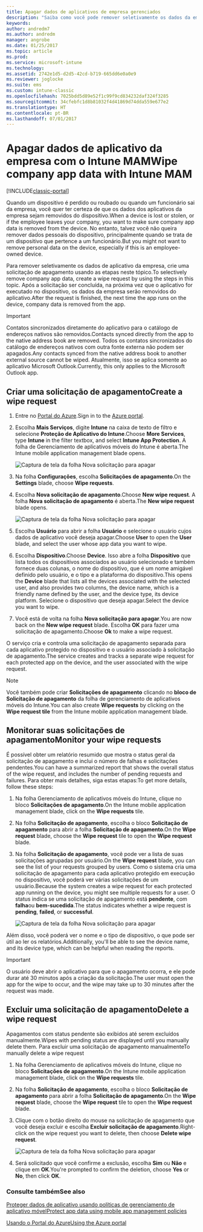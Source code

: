 ```yaml
---
title: Apagar dados de aplicativos de empresa gerenciados
description: "Saiba como você pode remover seletivamente os dados da empresa de dispositivos remotamente."
keywords: 
author: andredm7
ms.author: andredm
manager: angrobe
ms.date: 01/25/2017
ms.topic: article
ms.prod: 
ms.service: microsoft-intune
ms.technology: 
ms.assetid: 2742e1d5-d2d5-42cd-b719-665dd6e0a0e9
ms.reviewer: joglocke
ms.suite: ems
ms.custom: intune-classic
ms.openlocfilehash: 7025bdd5d89e52f1c99f9cd834232daf324f3285
ms.sourcegitcommit: 34cfebfc1d8b81032f4d41869d74dda559e677e2
ms.translationtype: HT
ms.contentlocale: pt-BR
ms.lasthandoff: 07/01/2017
---
```

# <span data-ttu-id="61dad-103">Apagar dados de aplicativo da empresa com o Intune MAM</span><span class="sxs-lookup"><span data-stu-id="61dad-103">Wipe company app data with Intune MAM</span></span>
<a id="wipe-company-app-data-with-intune-mam" class="xliff"></a>

[!INCLUDE[classic-portal](../includes/classic-portal.md)]

<span data-ttu-id="61dad-104">Quando um dispositivo é perdido ou roubado ou quando um funcionário sai da empresa, você quer ter certeza de que os dados dos aplicativos da empresa sejam removidos do dispositivo.</span><span class="sxs-lookup"><span data-stu-id="61dad-104">When a device is lost or stolen, or if the employee leaves your company, you want to make sure company app data is removed from the device.</span></span> <span data-ttu-id="61dad-105">No entanto, talvez você não queira remover dados pessoais do dispositivo, principalmente quando se trata de um dispositivo que pertence a um funcionário.</span><span class="sxs-lookup"><span data-stu-id="61dad-105">But you might not want to remove personal data on the device, especially if this is an employee-owned device.</span></span>

<span data-ttu-id="61dad-106">Para remover seletivamente os dados de aplicativo da empresa, crie uma solicitação de apagamento usando as etapas neste tópico.</span><span class="sxs-lookup"><span data-stu-id="61dad-106">To selectively remove company app data, create a wipe request by using the steps in this topic.</span></span> <span data-ttu-id="61dad-107">Após a solicitação ser concluída, na próxima vez que o aplicativo for executado no dispositivo, os dados da empresa serão removidos do aplicativo.</span><span class="sxs-lookup"><span data-stu-id="61dad-107">After the request is finished, the next time the app runs on the device, company data is removed from the app.</span></span>

>[!IMPORTANT]
> <span data-ttu-id="61dad-108">Contatos sincronizados diretamente do aplicativo para o catálogo de endereços nativos são removidos.</span><span class="sxs-lookup"><span data-stu-id="61dad-108">Contacts synced directly from the app to the native address book are removed.</span></span> <span data-ttu-id="61dad-109">Todos os contatos sincronizados do catálogo de endereços nativos com outra fonte externa não podem ser apagados.</span><span class="sxs-lookup"><span data-stu-id="61dad-109">Any contacts synced from the native address book to another external source cannot be wiped.</span></span> <span data-ttu-id="61dad-110">Atualmente, isso se aplica somente ao aplicativo Microsoft Outlook.</span><span class="sxs-lookup"><span data-stu-id="61dad-110">Currently, this only applies to the Microsoft Outlook app.</span></span>

## <span data-ttu-id="61dad-111">Criar uma solicitação de apagamento</span><span class="sxs-lookup"><span data-stu-id="61dad-111">Create a wipe request</span></span>
<a id="create-a-wipe-request" class="xliff"></a>

1.  <span data-ttu-id="61dad-112">Entre no [Portal do Azure](https://portal.azure.com).</span><span class="sxs-lookup"><span data-stu-id="61dad-112">Sign in to the [Azure portal](https://portal.azure.com).</span></span>

2.  <span data-ttu-id="61dad-113">Escolha **Mais Serviços**, digite **Intune** na caixa de texto de filtro e selecione **Proteção de Aplicativo do Intune**.</span><span class="sxs-lookup"><span data-stu-id="61dad-113">Choose **More Services**, type **Intune** in the filter textbox, and select **Intune App Protection**.</span></span> <span data-ttu-id="61dad-114">A folha de Gerenciamento de aplicativos móveis do Intune é aberta.</span><span class="sxs-lookup"><span data-stu-id="61dad-114">The Intune mobile application management blade opens.</span></span>

    ![Captura de tela da folha Nova solicitação para apagar](../media/AppManagement/wipe-request-mam-main-blade.png)

2.  <span data-ttu-id="61dad-116">Na folha **Configurações**, escolha **Solicitações de apagamento**.</span><span class="sxs-lookup"><span data-stu-id="61dad-116">On the **Settings** blade, choose **Wipe requests**.</span></span>

3.  <span data-ttu-id="61dad-117">Escolha **Nova solicitação de apagamento**.</span><span class="sxs-lookup"><span data-stu-id="61dad-117">Choose  **New wipe request**.</span></span> <span data-ttu-id="61dad-118">A folha **Nova solicitação de apagamento** é aberta.</span><span class="sxs-lookup"><span data-stu-id="61dad-118">The **New wipe request** blade opens.</span></span>

    ![Captura de tela da folha Nova solicitação para apagar](../media/AppManagement/AzurePortal_MAM_NewWipeRequest.png)

4.  <span data-ttu-id="61dad-120">Escolha **Usuário** para abrir a folha **Usuário** e selecione o usuário cujos dados de aplicativo você deseja apagar.</span><span class="sxs-lookup"><span data-stu-id="61dad-120">Choose **User** to open the **User** blade, and select the user whose app data you want to wipe.</span></span>

5.  <span data-ttu-id="61dad-121">Escolha **Dispositivo**.</span><span class="sxs-lookup"><span data-stu-id="61dad-121">Choose **Device**.</span></span> <span data-ttu-id="61dad-122">Isso abre a folha **Dispositivo** que lista todos os dispositivos associados ao usuário selecionado e também fornece duas colunas, o nome do dispositivo, que é um nome amigável definido pelo usuário, e o tipo e a plataforma do dispositivo.</span><span class="sxs-lookup"><span data-stu-id="61dad-122">This opens the **Device** blade that lists all the devices associated with the selected user, and also provides two columns, the device name, which is a friendly name defined by the user, and the device type, its device platform.</span></span> <span data-ttu-id="61dad-123">Selecione o dispositivo que deseja apagar.</span><span class="sxs-lookup"><span data-stu-id="61dad-123">Select the device you want to wipe.</span></span>

6.  <span data-ttu-id="61dad-124">Você está de volta na folha **Nova solicitação para apagar**.</span><span class="sxs-lookup"><span data-stu-id="61dad-124">You are now back on the **New wipe request** blade.</span></span> <span data-ttu-id="61dad-125">Escolha **OK** para fazer uma solicitação de apagamento.</span><span class="sxs-lookup"><span data-stu-id="61dad-125">Choose **Ok** to make a wipe request.</span></span> 

<span data-ttu-id="61dad-126">O serviço cria e controla uma solicitação de apagamento separada para cada aplicativo protegido no dispositivo e o usuário associado à solicitação de apagamento.</span><span class="sxs-lookup"><span data-stu-id="61dad-126">The service creates and tracks a separate wipe request for each protected app on the device, and the user associated with the wipe request.</span></span>

>[!NOTE]
> <span data-ttu-id="61dad-127">Você também pode criar **Solicitações de apagamento** clicando no **bloco de Solicitação de apagamento** da folha de gerenciamento de aplicativos móveis do Intune.</span><span class="sxs-lookup"><span data-stu-id="61dad-127">You can also create **Wipe requests** by clicking on the **Wipe request tile** from the Intune mobile application management blade.</span></span>

## <span data-ttu-id="61dad-128">Monitorar suas solicitações de apagamento</span><span class="sxs-lookup"><span data-stu-id="61dad-128">Monitor your wipe requests</span></span>
<a id="monitor-your-wipe-requests" class="xliff"></a>

<span data-ttu-id="61dad-129">É possível obter um relatório resumido que mostra o status geral da solicitação de apagamento e inclui o número de falhas e solicitações pendentes.</span><span class="sxs-lookup"><span data-stu-id="61dad-129">You can have a summarized report that shows the overall status of the wipe request, and includes the number of pending requests and failures.</span></span> <span data-ttu-id="61dad-130">Para obter mais detalhes, siga estas etapas:</span><span class="sxs-lookup"><span data-stu-id="61dad-130">To get more details, follow these steps:</span></span>

1.  <span data-ttu-id="61dad-131">Na folha Gerenciamento de aplicativos móveis do Intune, clique no bloco **Solicitações de apagamento**.</span><span class="sxs-lookup"><span data-stu-id="61dad-131">On the Intune mobile application management blade, click on the **Wipe requests** tile.</span></span>

2.  <span data-ttu-id="61dad-132">Na folha **Solicitação de apagamento**, escolha o bloco **Solicitação de apagamento** para abrir a folha **Solicitação de apagamento**.</span><span class="sxs-lookup"><span data-stu-id="61dad-132">On the **Wipe request** blade, choose the **Wipe request** tile to open the **Wipe request** blade.</span></span>

3.  <span data-ttu-id="61dad-133">Na folha **Solicitação de apagamento**, você pode ver a lista de suas solicitações agrupadas por usuário.</span><span class="sxs-lookup"><span data-stu-id="61dad-133">On the **Wipe request** blade, you can see the list of your requests grouped by users.</span></span> <span data-ttu-id="61dad-134">Como o sistema cria uma solicitação de apagamento para cada aplicativo protegido em execução no dispositivo, você poderá ver várias solicitações de um usuário.</span><span class="sxs-lookup"><span data-stu-id="61dad-134">Because the system creates a wipe request for each protected app running on the device, you might see multiple requests for a user.</span></span> <span data-ttu-id="61dad-135">O status indica se uma solicitação de apagamento está **pendente**, com **falha**ou **bem-sucedida**.</span><span class="sxs-lookup"><span data-stu-id="61dad-135">The status indicates whether a wipe request is **pending**, **failed**, or **successful**.</span></span>

    ![Captura de tela da folha Nova solicitação para apagar](../media/AppManagement/wipe-request-status-1.png)

<span data-ttu-id="61dad-137">Além disso, você poderá ver o nome e o tipo de dispositivo, o que pode ser útil ao ler os relatórios.</span><span class="sxs-lookup"><span data-stu-id="61dad-137">Additionally, you'll be able to see the device name, and its device type, which can be helpful when reading the reports.</span></span>

>[!IMPORTANT]
> <span data-ttu-id="61dad-138">O usuário deve abrir o aplicativo para que o apagamento ocorra, e ele pode durar até 30 minutos após a criação da solicitação.</span><span class="sxs-lookup"><span data-stu-id="61dad-138">The user must open the app for the wipe to occur, and the wipe may take up to 30 minutes after the request was made.</span></span>

## <span data-ttu-id="61dad-139">Excluir uma solicitação de apagamento</span><span class="sxs-lookup"><span data-stu-id="61dad-139">Delete a wipe request</span></span>
<a id="delete-a-wipe-request" class="xliff"></a>

<span data-ttu-id="61dad-140">Apagamentos com status pendente são exibidos até serem excluídos manualmente.</span><span class="sxs-lookup"><span data-stu-id="61dad-140">Wipes with pending status are displayed until you manually delete them.</span></span>  <span data-ttu-id="61dad-141">Para excluir uma solicitação de apagamento manualmente</span><span class="sxs-lookup"><span data-stu-id="61dad-141">To manually delete a wipe request</span></span>

1.  <span data-ttu-id="61dad-142">Na folha Gerenciamento de aplicativos móveis do Intune, clique no bloco **Solicitações de apagamento**.</span><span class="sxs-lookup"><span data-stu-id="61dad-142">On the Intune mobile application management blade, click on the **Wipe requests** tile.</span></span>

2.  <span data-ttu-id="61dad-143">Na folha **Solicitação de apagamento**, escolha o bloco **Solicitação de apagamento** para abrir a folha **Solicitação de apagamento**.</span><span class="sxs-lookup"><span data-stu-id="61dad-143">On the **Wipe request** blade, choose the **Wipe request** tile to open the **Wipe request** blade.</span></span>

3.  <span data-ttu-id="61dad-144">Clique com o botão direito do mouse na solicitação de apagamento que você deseja excluir e escolha **Excluir solicitação de apagamento**.</span><span class="sxs-lookup"><span data-stu-id="61dad-144">Right-click on the wipe request you want to delete, then choose **Delete wipe request**.</span></span>

    ![Captura de tela da folha Nova solicitação para apagar](../media/AppManagement/delete-wipe-request.png)

4.  <span data-ttu-id="61dad-146">Será solicitado que você confirme a exclusão, escolha **Sim** ou **Não** e clique em **OK**.</span><span class="sxs-lookup"><span data-stu-id="61dad-146">You're prompted to confirm the deletion, choose **Yes** or **No**, then click **OK**.</span></span>


### <span data-ttu-id="61dad-147">Consulte também</span><span class="sxs-lookup"><span data-stu-id="61dad-147">See also</span></span>
<a id="see-also" class="xliff"></a>
[<span data-ttu-id="61dad-148">Proteger dados de aplicativo usando políticas de gerenciamento de aplicativo móvel</span><span class="sxs-lookup"><span data-stu-id="61dad-148">Protect app data using mobile app management policies </span></span>](protect-app-data-using-mobile-app-management-policies-with-microsoft-intune.md)

[<span data-ttu-id="61dad-149">Usando o Portal do Azure</span><span class="sxs-lookup"><span data-stu-id="61dad-149">Using the Azure portal</span></span>](azure-portal-for-microsoft-intune-mam-policies.md)
